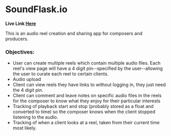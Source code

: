 # SoundFlask.io
**Live Link [Here](http://soundflaskio-env.eba-2dzjfmba.us-east-1.elasticbeanstalk.com/)**

This is an audio reel creation and sharing app for composers and producers.

### Objectives:
* User can create multiple reels which contain multiple audio files. Each reel's view page will have a 4 digit pin--specified by the user--allowing the user to curate each reel to certain clients.
* Audio upload
* Client can view reels they have links to without logging in, they just need the 4 digit pin.
* Client can comment and leave notes on specific audio files in the reels for the composer to know what they enjoy for their particular interests
* Tracking of playback start and stop (probably stored as a float and converted to time) so the composer knows when the client stopped listening to the audio.
* Tracking of when a client looks at a reel, taken from their current time most likely.